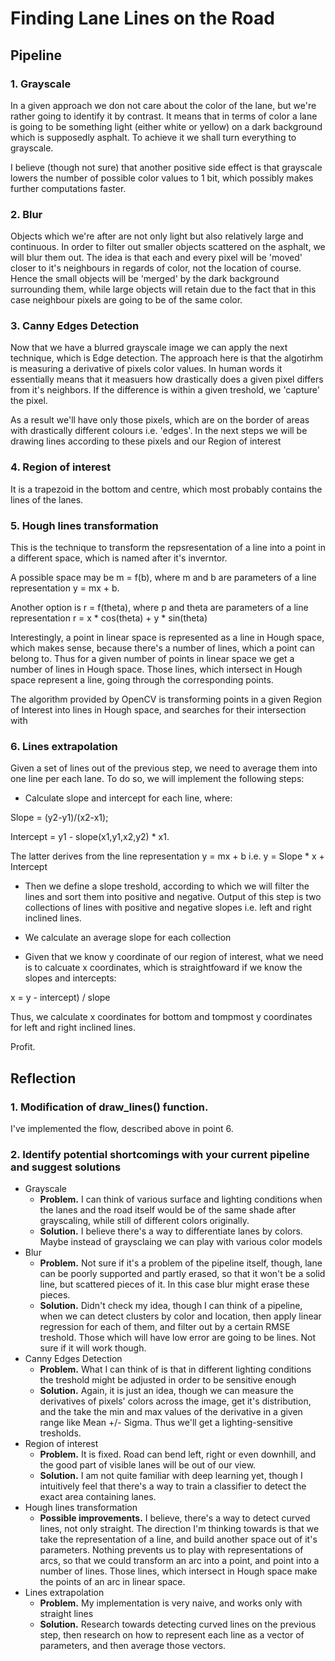# **Finding Lane Lines on the Road**


## Pipeline

### 1. Grayscale
In a given approach we don not care about the color of the lane, but we're rather going to identify it by contrast.
It means that in terms of color a lane is going to be something light (either white or yellow) on a dark background which is supposedly asphalt.
To achieve it we shall turn everything to grayscale.

I believe (though not sure) that another positive side effect is that grayscale lowers the number of possible color values to 1 bit, which possibly makes further computations faster.

[image1]: ./test_images_output/1_gray_solidWhiteCurve.jpg

### 2. Blur
Objects which we're after are not only light but also relatively large and continuous. In order to filter out smaller objects scattered on the asphalt, we will blur them out.
The idea is that each and every pixel will be 'moved' closer to it's neighbours in regards of color, not the location of course.
Hence the small objects will be 'merged' by the dark background surrounding them, while large objects will retain due to the fact that in this case neighbour pixels are going to be of the same color.

### 3. Canny Edges Detection
Now that we have a blurred grayscale image we can apply the next technique, which is Edge detection.
The approach here is that the algotirhm is measuring a derivative of pixels color values.
In human words it essentially means that it measuers how drastically does a given pixel differs from it's neighbors.
If the difference is within a given treshold, we 'capture' the pixel.

As a result we'll have only those pixels, which are on the border of areas with drastically different colours i.e. 'edges'.
In the next steps we will be drawing lines according to these pixels and our Region of interest

### 4. Region of interest
It is a trapezoid in the bottom and centre, which most probably contains the lines of the lanes. 

### 5. Hough lines transformation
This is the technique to transform the repsresentation of a line into a point in a different space, which is named after it's inverntor.


A possible space may be m = f(b), where m and b are parameters of a line representation y = mx + b.

Another option is r = f(theta), where p and theta are parameters of a line representation r = x * cos(theta) + y * sin(theta)

Interestingly, a point in linear space is represented as a line in Hough space, which makes sense, because there's a number of lines, which a point can belong to.
Thus for a given number of points in linear space we get a number of lines in Hough space. Those lines, which intersect in Hough space represent a line, going through the corresponding points.

The algorithm provided by OpenCV is transforming points in a given Region of Interest into lines in Hough space, and searches for their intersection with  

### 6. Lines extrapolation
Given a set of lines out of the previous step, we need to average them into one line per each lane.
To do so, we will implement the following steps:
- Calculate slope and intercept for each line, where:

Slope = (y2-y1)/(x2-x1);

Intercept = y1 - slope(x1,y1,x2,y2) * x1.

The latter derives from the line representation y = mx + b i.e. y = Slope * x + Intercept

- Then we define a slope treshold, according to which we will filter the lines and sort them into positive and negative.
Output of this step is two collections of lines with positive and negative slopes i.e. left and right inclined lines.

- We calculate an average slope for each collection
- Given that we know y coordinate of our region of interest, what we need is to calcuate x coordinates, which is straightfoward if we know the slopes and intercepts:

x = y - intercept) / slope

Thus, we calculate x coordinates for bottom and tompmost y coordinates for left and right inclined lines.

Profit.


## Reflection

### 1. Modification of  draw_lines() function.

I've implemented the flow, described above in point 6.


### 2. Identify potential shortcomings with your current pipeline and suggest solutions

* Grayscale
  * **Problem.** I can think of various surface and lighting conditions when the lanes and the road itself would be of the same shade after grayscaling, while still of different colors originally.
  * **Solution.** I believe there's a way to differentiate lanes by colors. Maybe instead of graysclaing we can play with various color models
* Blur
  * **Problem.** Not sure if it's a problem of the pipeline itself, though, lane can be poorly supported and partly erased, so that it won't be a solid line, but scattered pieces of it. In this case blur might erase these pieces.
  * **Solution.** Didn't check my idea, though I can think of a pipeline, when we can detect clusters by color and location, then apply linear regression for each of them, and filter out by a certain RMSE treshold. Those which will have low error are going to be lines. Not sure if it will work though.    
* Canny Edges Detection
  * **Problem.** What I can think of is that in different lighting conditions the treshold might be adjusted in order to be sensitive enough
  * **Solution.** Again, it is just an idea, though we can measure the derivatives of pixels' colors across the image, get it's distribution, and the take the min and max values of the derivative in a given range like Mean +/- Sigma. Thus we'll get a lighting-sensitive tresholds.   
* Region of interest
  * **Problem.** It is fixed. Road can bend left, right or even downhill, and the good part of visible lanes will be out of our view.
  * **Solution.** I am not quite familiar with deep learning yet, though I intuitively feel that there's a way to train a classifier to detect the exact area containing lanes.  
* Hough lines transformation
  * **Possible improvements.** I believe, there's a way to detect curved lines, not only straight. The direction I'm thinking towards is that we take the representation of a line, and build another space out of it's parameters. Nothing prevents us to play with representations of arcs, so that we could transform an arc into a point, and point into a number of lines. Those lines, which intersect in Hough space make the points of an arc in linear space.
* Lines extrapolation
  * **Problem.** My implementation is very naive, and works only with straight lines
  * **Solution.** Research towards detecting curved lines on the previous step, then research on how to represent each line as a vector of parameters, and then average those vectors.